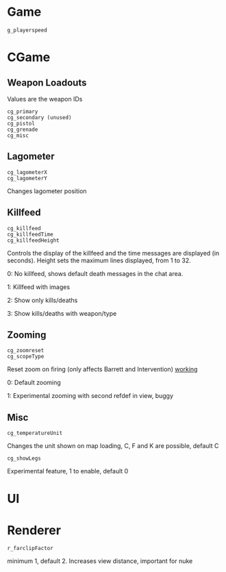 # Game #
```
g_playerspeed
```
# CGame #
## Weapon Loadouts ##
Values are the weapon IDs
```
cg_primary
cg_secondary (unused)
cg_pistol
cg_grenade
cg_misc
```
## Lagometer ##
```
cg_lagometerX
cg_lagometerY
```
Changes lagometer position
## Killfeed ##
```
cg_killfeed
cg_killfeedTime
cg_killfeedHeight
```
Controls the display of the killfeed and the time messages are displayed (in seconds).
Height sets the maximum lines displayed, from 1 to 32.

0: No killfeed, shows default death messages in the chat area.

1: Killfeed with images

2: Show only kills/deaths

3: Show kills/deaths with weapon/type
## Zooming ##
```
cg_zoomreset
cg_scopeType
```
Reset zoom on firing (only affects Barrett and Intervention) [working](not.md)

0: Default zooming

1: Experimental zooming with second refdef in view, buggy
## Misc ##
```
cg_temperatureUnit
```
Changes the unit shown on map loading, C, F and K are possible, default C
```
cg_showLegs
```
Experimental feature, 1 to enable, default 0

# UI #

# Renderer #
```
r_farclipFactor
```
minimum 1, default 2. Increases view distance, important for nuke
